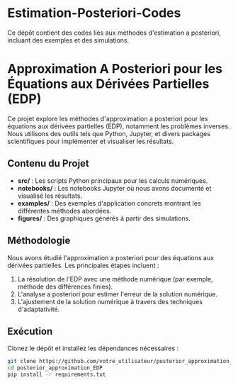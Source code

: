 # Estimation-Posteriori-Codes
Ce dépôt contient des codes liés aux méthodes d'estimation a posteriori, incluant des exemples et des simulations.
# Approximation A Posteriori pour les Équations aux Dérivées Partielles (EDP)

Ce projet explore les méthodes d'approximation a posteriori pour les équations aux dérivées partielles (EDP), notamment les problèmes inverses. Nous utilisons des outils tels que Python, Jupyter, et divers packages scientifiques pour implémenter et visualiser les résultats.

## Contenu du Projet

- **src/** : Les scripts Python principaux pour les calculs numériques.
- **notebooks/** : Les notebooks Jupyter où nous avons documenté et visualisé les résultats.
- **examples/** : Des exemples d'application concrets montrant les différentes méthodes abordées.
- **figures/** : Des graphiques générés à partir des simulations.

## Méthodologie

Nous avons étudié l'approximation a posteriori pour des équations aux dérivées partielles. Les principales étapes incluent :

1. La résolution de l'EDP avec une méthode numérique (par exemple, méthode des différences finies).
2. L'analyse a posteriori pour estimer l'erreur de la solution numérique.
3. L'ajustement de la solution numérique à travers des techniques d'adaptativité.

## Exécution

Clonez le dépôt et installez les dépendances nécessaires :

```bash
git clone https://github.com/votre_utilisateur/posterior_approximation_EDP.git
cd posterior_approximation_EDP
pip install -r requirements.txt

